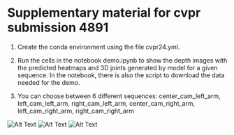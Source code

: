 # Supplementary material for cvpr submission 4891

1. Create the conda environment using the file cvpr24.yml.

2. Run the cells in the notebook demo.ipynb to show the depth images with the predicted heatmaps and 3D joints generated by model for a given sequence.
In the notebook, there is also the script to download the data needed for the demo.

3. You can choose between 6 different sequences: center_cam_left_arm, left_cam_left_arm, right_cam_left_arm, center_cam_right_arm, left_cam_right_arm, right_cam_right_arm

![Alt Text](visualization_0.gif)
![Alt Text](visualization_1.gif)
![Alt Text](visualization_2.gif)

